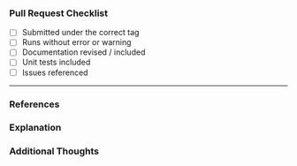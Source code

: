 <!-- Thank you for your work, and taking the time to submit your contribution! Make sure you have read the guidelines for contributing available here: https://codeforphilly.github.io/chime/CONTRIBUTING.html -->

### Pull Request Checklist

- [ ] Submitted under the correct tag
- [ ] Runs without error or warning
- [ ] Documentation  revised /  included
- [ ] Unit tests included
- [ ] Issues referenced
---
### References
<!-- Include the issues or other pull requests that this pull requests addresses, make sure to use keywords e.g. Fixes #123, #125. Also see #117 so that the issues close automatically as your PR is merged https://github.blog/2013-05-14-closing-issues-via-pull-requests/ -->

### Explanation
<!-- Explain your pull request here, try to be descriptive and specific when sharing your thought process / justifications -->

### Additional Thoughts
